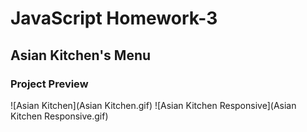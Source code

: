 # JavaScript Homework-3

## Asian Kitchen's Menu

### Project Preview

![Asian Kitchen](Asian Kitchen.gif)
![Asian Kitchen Responsive](Asian Kitchen Responsive.gif)
